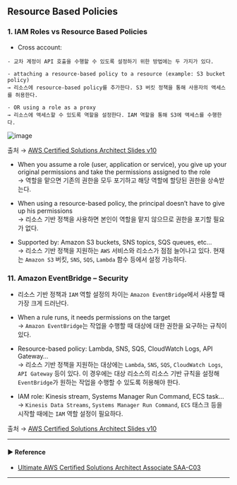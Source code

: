 ## Resource Based Policies
### 1. IAM Roles vs Resource Based Policies
- Cross account:
~~~
- 교차 계정이 API 호출을 수행할 수 있도록 설정하기 위한 방법에는 두 가지가 있다.

- attaching a resource-based policy to a resource (example: S3 bucket policy)
→ 리소스에 resource-based policy를 추가한다. S3 버킷 정책을 통해 사용자의 액세스를 허용한다.

- OR using a role as a proxy
→ 리소스에 액세스할 수 있도록 역할을 설정한다. IAM 역할을 통해 S3에 액세스를 수행한다.
~~~

![image](https://user-images.githubusercontent.com/97398071/236673573-d3ec0664-b390-4057-87a7-9962eaeab5c5.png)

출처 → [AWS Certified Solutions Architect Slides v10](https://courses.datacumulus.com/downloads/certified-solutions-architect-pn9/)

- When you assume a role (user, application or service), you give up your original permissions and take the permissions assigned to the role  
→ 역할을 맡으면 기존의 권한을 모두 포기하고 해당 역할에 할당된 권한을 상속받는다.

- When using a resource-based policy, the principal doesn’t have to give up his permissions  
→ 리소스 기반 정책을 사용하면 본인이 역할을 맡지 않으므로 권한을 포기할 필요가 없다.

- Supported by: Amazon S3 buckets, SNS topics, SQS queues, etc…  
→ 리소스 기반 정책을 지원하는 `AWS` 서비스와 리소스가 점점 늘어나고 있다. 현재는 `Amazon S3` 버킷, `SNS`, `SQS`, `Lambda` 함수 등에서 설정 가능하다.

### 11. Amazon EventBridge – Security
- 리소스 기반 정책과 `IAM` 역할 설정의 차이는 `Amazon EventBridge`에서 사용할 때 가장 크게 드러난다.

- When a rule runs, it needs permissions on the target  
→ `Amazon EventBridge`는 작업을 수행할 때 대상에 대한 권한을 요구하는 규칙이 있다.

- Resource-based policy: Lambda, SNS, SQS, CloudWatch Logs, API Gateway…  
→ 리소스 기반 정책을 지원하는 대상에는 `Lambda`, `SNS`, `SQS`, `CloudWatch Logs`, `API Gateway` 등이 있다. 이 경우에는 대상 리소스의 리소스 기반 규칙을 설정해 `EventBridge`가 원하는 작업을 수행할 수 있도록 허용해야 한다.

- IAM role: Kinesis stream, Systems Manager Run Command, ECS task…  
→ `Kinesis Data Streams`, `Systems Manager Run Command`, `ECS` 태스크 등을 시작할 때에는 `IAM` 역할 설정이 필요하다.

출처 → [AWS Certified Solutions Architect Slides v10](https://courses.datacumulus.com/downloads/certified-solutions-architect-pn9/)

---
#### ▶ Reference
- [Ultimate AWS Certified Solutions Architect Associate SAA-C03](https://www.udemy.com/course/aws-certified-solutions-architect-associate-saa-c03/)
---
